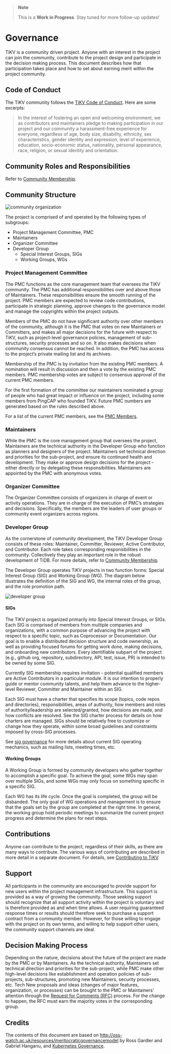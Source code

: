 > **Note**
>
> This is a **Work in Progress**. Stay tuned for more follow-up updates!

# Governance

TiKV is a community driven project. Anyone with an interest in the project can join the community, contribute to the project design and participate in the decision making process. This document describes how that participation takes place and how to set about earning merit within the project community.

## Code of Conduct

The TiKV community follows the [TiKV Code of Conduct](https://github.com/tikv/tikv/blob/master/CODE_OF_CONDUCT.md). Here are some excerpts:

> In the interest of fostering an open and welcoming environment, we as contributors and maintainers pledge to making participation in our project and our community a harassment-free experience for everyone, regardless of age, body size, disability, ethnicity, sex characteristics, gender identity and expression, level of experience, education, socio-economic status, nationality, personal appearance, race, religion, or sexual identity and orientation.

## Community Roles and Responsibilities

Refer to [Community Membership](/community-membership.md).

## Community Structure

![community organization](/media/governance/community_organization.png)

The project is comprised of and operated by the following types of subgroups:

- Project Management Committee, PMC
- Maintainers
- Organizer Committee
- Developer Group
    - Special Interest Groups, SIGs
    - Working Groups, WGs

### Project Management Committee

The PMC functions as the core management team that oversees the TiKV community. The PMC has additional responsibilities over and above those of Maintainers. These responsibilities ensure the smooth running of the project. PMC members are expected to review code contributions, participate in strategic planning, approve changes to the governance model and manage the copyrights within the project outputs.

Members of the PMC do not have significant authority over other members of the community, although it is the PMC that votes on new Maintainers or Committers, and makes all major decisions for the future with respect to TiKV, such as project-level governance policies, management of sub-structures, security processes and so on. It also makes decisions when community consensus cannot be reached. In addition, the PMC has access to the project’s private mailing list and its archives.

Membership of the PMC is by invitation from the existing PMC members. A nomination will result in discussion and then a vote by the existing PMC members. PMC membership votes are subject to consensus approval of the current PMC members.

For the first formation of the committee our maintainers nominated a group of people who had great impact or influence on the project, including some members from PingCAP who founded TiKV. Future PMC numbers are generated based on the rules described above.

For a list of the current PMC members, see the [PMC Members](/committee/.README.md#members).

<!--- need the link to a Guiding Principals (Missions, Values; to be added separately) page as the principals for PMC -->

### Maintainers

While the PMC is the core management group that oversees the project, Maintainers are the technical authority in the Developer Group who function as planners and designers of the project. Maintainers set technical direction and priorities for the sub-project, and ensure its continued health and development. They make or approve design decisions for the project - either directly or by delegating these responsibilities. Maintainers are appointed by the PMC with anonymous votes.

### Organizer Committee

The Organizer Committee consists of organizers in charge of event or activity operations. They are in charge of the execution of PMC’s strategies and decisions. Specifically, the members are the leaders of user groups or community event organizers across regions.

### Developer Group

As the cornerstone of community development, the TiKV Developer Group consists of these roles: Maintainer, Committer, Reviewer, Active Contributor, and Contributor. Each role takes corresponding responsibilities in the community. Collectively they play an important role in the robust development of TiDB. For more deitals, refer to [Community Membership](/community-membership.md).

The Developer Group operates TiKV projects in two function forms: Special Interest Group (SIG) and Working Group (WG). The diagram below illustrates the definition of the SIG and WG, the internal roles of the group, and the role promotion path.

![developer group](/media/governance/developer_group.png)

#### SIGs

The TiKV project is organized primarily into Special Interest Groups, or SIGs. Each SIG is comprised of members from multiple companies and organizations, with a common purpose of advancing the project with respect to a specific topic, such as Coprocessor or Documentation. Our goal is to enable a distributed decision structure and code ownership, as well as providing focused forums for getting work done, making decisions, and onboarding new contributors. Every identifiable subpart of the project (e.g., github org, repository, subdirectory, API, test, issue, PR) is intended to be owned by some SIG.

Currently SIG membership requires invitation - potential qualified members are Active Contributors in a particular module. It is our intention to properly guide or mentor community talents, and help them advance to the higher-level Reviewer, Committer and Maintainer within an SIG.

Each SIG must have a charter that specifies its scope (topics, code repos and directories), responsibilities, areas of authority, how members and roles of authority/leadership are selected/granted, how decisions are made, and how conflicts are resolved. See the SIG charter process for details on how charters are managed. SIGs should be relatively free to customize or change how they operate, within some broad guidelines and constraints imposed by cross-SIG processes.

See [sig governance](/sig-governance/sig-governance.md) for more details about current SIG operating mechanics, such as mailing lists, meeting times, etc.

#### Working Groups

A Working Group is formed by community developers who gather together to accomplish a specific goal. To achieve the goal, some WGs may span over multiple SIGs, and some WGs may only focus on something specific in a specific SIG.

Each WG has its life cycle. Once the goal is completed, the group will be disbanded. The only goal of WG operations and management is to ensure that the goals set by the group are completed at the right time. In general, the working group hold periodic meetings to summarize the current project progress and determine the plans for next steps.

<!---to add Working Group governance link -->

## Contributions

Anyone can contribute to the project, regardless of their skills, as there are many ways to contribute. The various ways of contributing are described in more detail in a separate document. For details, see [Contributing to TiKV](https://github.com/tikv/tikv/blob/master/CONTRIBUTING.md).

## Support

All participants in the community are encouraged to provide support for new users within the project management infrastructure. This support is provided as a way of growing the community. Those seeking support should recognize that all support activity within the project is voluntary and is therefore provided as and when time allows. A user requiring guaranteed response times or results should therefore seek to purchase a support contract from a community member. However, for those willing to engage with the project on its own terms, and willing to help support other users, the community support channels are ideal.

## Decision Making Process

Depending on the nature, decisions about the future of the project are made by the PMC or by Maintainers. As the technical authority, Maintainers set technical direction and priorities for the sub-project, while PMC make other high-level decisions like establishment and operation policies of sub-projects, sub-structures, promoting new Maintainers, security processes, etc. Tech New proposals and ideas (changes of major features, organization, or processes) can be brought to the PMC or Maintainers’ attention through the [Request for Comments (RFC)](https://github.com/tikv/rfcs) process. For the change to happen, the RFC must earn the majority votes in the corresponding group.

## Credits

The contents of this document are based on <http://oss-watch.ac.uk/resources/meritocraticgovernancemodel> by Ross Gardler and Gabriel Hanganu, and [Kubernetes Governance](https://github.com/kubernetes/community/blob/master/governance.md).